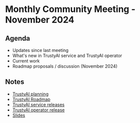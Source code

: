 # Monthly Community Meeting - November 2024

## Agenda

- Updates since last meeting
- What's new in TrustyAI service and TrustyAI operator
- Current work
- Roadmap proposals / discussion (November 2024)

## Notes

- [TrustyAI planning](https://github.com/orgs/trustyai-explainability/projects/12)
- [TrustyAI Roadmap](https://github.com/orgs/trustyai-explainability/projects/10)
- [TrustyAI service releases](https://github.com/trustyai-explainability/trustyai-explainability/releases)
- [TrustyAI operator release](https://github.com/trustyai-explainability/trustyai-service-operator/releases)
- [Slides](2024-11-slides.pdf)
